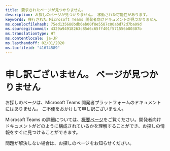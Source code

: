 ```yaml
---
title: 要求されたページが見つかりません。
description: お探しのページが見つかりません。 移動された可能性があります。
keywords: 移行された Microsoft Teams 開発者向けドキュメントが見つかりません
ms.openlocfilehash: 75ed135680bdb6eb00f8e5587c00abd72d7ba09d
ms.sourcegitcommit: 4329a94918263c85d6c65ff401f571556b80307b
ms.translationtype: HT
ms.contentlocale: ja-JP
ms.lasthandoff: 02/01/2020
ms.locfileid: "41674589"
---
```

# <a name="oops-page-not-found"></a>申し訳ございません。 ページが見つかりません

お探しのページは、Microsoft Teams 開発者プラットフォームのドキュメントにはありません。 ご不便をおかけして申し訳ございません。

Microsoft Teams の詳細については、[概要ページ](/microsoftteams/platform/overview)をご覧ください。開発者向けドキュメントがどのように構成されているかを理解することができ、お探しの情報をすぐに見つけることができます。

問題が解決しない場合は、お探しのページをお知らせください。
